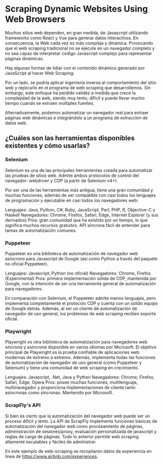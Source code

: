 # Scraping Dynamic Websites Using Web Browsers

Muchos sitios web dependen, en gran medida, de Javascript utilizando frameworks como React y Vue para generar datos interactivos. En consecuencia, la Web cada vez es más compleja y dinámica. Provocando que el web scraping tradicional no se ejecute en un navegador completo y no sea capaz de interpretar código Javascript complejo para representar páginas dinámicas.

Hay algunas formas de lidiar con el contenido dinámico generado por JavaScript al hacer Web Scraping:

Por un lado, se podría aplicar ingeniería inversa al comportamiento del sitio web y replicarlo en el programa de web scraping que desarrollemos. Sin embargo, este enfoque ha perdido validéz a medida que crece la complejidad de la web, siendo muy lento, difícil y puede llevar mucho tiempo cuando se extraen múltiples fuentes.

Alternativamente, podemos automatizar un navegador real para extraer páginas web dinámicas e integrándolo a un programa de extracción de datos web. 

## ¿Cuáles son las herramientas disponibles existentes y cómo usarlas?

### Selenium

Selenium es una de las principales herramientas creada para automatizar las pruebas de sitios web. Admite ambos protocolos de control del navegador: webdriver y CDP (a partir de Selenium v4+).

Por ser una de las herramientas más antigua, tiene una gran comunidad y muchas funciones, además de ser compatible con casi todos los lenguajes de programación y ejecutable en casi todos los navegadores web:

Lenguajes: Java, Python, C#, Ruby, JavaScript, Perl, PHP, R, Objective-C y Haskell
Navegadores: Chrome, Firefox, Safari, Edge, Internet Explorer (y sus derivados)
Pros: gran comunidad que ha existido por un tiempo, lo que significa muchos recursos gratuitos. API síncrona fácil de entender para tareas de automatización comunes.

### Puppeteer

Puppeteer es una biblioteca de automatización de navegador web asíncrono para Javascript de Google (así como Python a través del paquete no oficial Pyppeteer).

Lenguajes: Javascript, Python (no oficial)
Navegadores: Chrome, Firefox (Experimental)
Pros: primera implementación sólida de CDP, mantenida por Google, con la intención de ser una herramienta general de automatización para navegadores.

En comparación con Selenium, el Puppeteer admite menos lenguajes, pero implementa completamente el protocolo CDP y cuenta con un sólido equipo de Google detrás. Además, al ser un cliente de automatización de navegador de uso general, los problemas de web scraping reciben soporte oficial.

### Playwright

Playwright es otra biblioteca de automatización para navegadores web síncrona y asíncrona disponible en varios idiomas por Microsoft.
El objetivo principal de Playwright es la prueba confiable de aplicaciones web modernas de extremo a extremo. Además, implementa todas las funciones de automatización de navegador de uso general (como Puppeteer y Selenium) y tiene una comunidad de web scraping en crecimiento.

Lenguajes: Javascript, .Net, Java y Python
Navegadores: Chrome, Firefox, Safari, Edge, Opera
Pros: posee muchas funciones, multilenguaje, multinavegador y proporciona implementaciones de cliente tanto asíncronas como síncronas. Mantenido por Microsoft.

### ScrapFly's API

Si bien es cierto que la automatización del navegador web puede ser un proceso difícil y lento. La API de ScrapFly implementa funciones básicas de automatización del navegador web como procesamiento de páginas, administración de sesiones/proxy, evaluación personalizada de javascript y reglas de carga de páginas. Todo lo anterior permite web scraping altamente escalables y fáciles de administrar.

En este ejemplo de web-scraping se recopilaron datos de experiencia en línea de https://www.airbnb.com/experiences.
